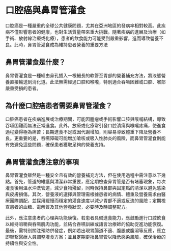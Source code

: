 # 口腔癌與鼻胃管灌食

口腔癌是一種嚴重的全球公共健康問題，尤其在亞洲地區的發病率相對較高。此疾病不僅影響患者的健康，也對生活質量帶來重大挑戰。隨著疾病的進展及治療（如手術、放射線治療或化療），患者的飲食能力可能受到嚴重影響，進而導致營養不良。此時，鼻胃管灌食成為維持患者營養的重要方法

## 鼻胃管灌食是什麼？

鼻胃管灌食是一種經由鼻孔插入一根細長的軟管至胃部的營養補充方法，將液態營養直接輸送到消化道。此法無需經過口腔和喉嚨，特別適合吞嚥困難或口腔、喉部嚴重受損的患者。

## 為什麼口腔癌患者需要鼻胃管灌食？

口腔癌患者在疾病進展或治療期間，可能因腫瘤或手術影響口腔與喉嚨結構，導致吞嚥困難而無法正常進食。此外，放療或化療常引發口腔潰瘍與喉嚨疼痛，使進食過程變得極為痛苦；長期進食不足或因代謝增加，則容易導致體重下降及營養不良。更重要的是，吞嚥障礙可能增加嗆咳或吸入性肺炎的風險，而鼻胃管灌食則能有效避免這些問題，確保患者獲取足夠的營養支持。

## 鼻胃管灌食應注意的事項

鼻胃管灌食雖然是一種安全且有效的營養補充方法，但在使用過程中需注意以下幾點。首先，管道的維護與清潔非常重要，應定期檢查鼻胃管是否有堵塞現象，每次灌食後用溫水沖洗管道，減少食物殘留，同時保持鼻部與固定點的清潔以避免感染與皮膚損傷。其次，營養液的選擇與管理需根據患者的病情、體重及營養需求由醫療團隊調配，並採用緩慢而穩定的灌食速度以減少胃部不適或反流的風險；定期檢查患者的血糖、電解質及其他營養狀況，必要時及時調整配方。

此外，應注意患者的心理與功能康復。若患者具備進食能力，應鼓勵進行口腔飲食以維持咀嚼與吞嚥肌肉功能，並結合吞嚥訓練或語言治療師的協助促進功能恢復。最後，需特別關注預防併發症，例如若出現胃腸道不適、腹脹或腹瀉等反應，應立即聯繫醫療人員調整灌食方案；並且定期更換鼻胃管以降低感染風險，確保治療的持續性與安全性。